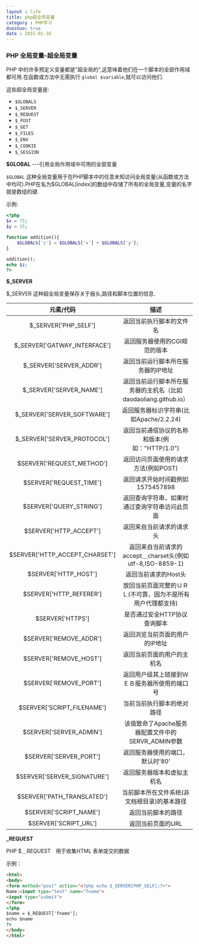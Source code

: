 ```yaml
---
layout : life
title: php超全局变量
category : PHP学习
duoshuo: true
date : 2015-01-16
---
```


<!-- more -->

### PHP 全局变量-超全局变量

PHP 中的许多预定义变量都是"超全局的",这意味着他们在一个脚本的全部作用域都可用.在函数或方法中无需执行 ```global $variable```,就可以访问他们.

这些超全局变量是:

* ```$GLOBALS```
* ```$_SERVER```
* ```$_REQUEST```
* ```$_POST```
* ```$_GET```
* ```$_FILES```
* ```$_ENV```
* ```$_COOKIE```
* ```$_SESSION```

**$GLOBAL** ---引用全局作用域中可用的全部变量

```$GLOBAL``` 这种全局变量用于在PHP脚本中的任意未知访问全局变量(从函数或方法中均可).PHP在名为$GLOBAL[index]的数组中存储了所有的全局变量,变量的名字就是数组的键.

示例:

```php
<?php
$x = 75;
$y = 25;

function addition(){
	$GLOBALS['z'] = $GLOBALS['x'] + $GLOBALS['y'];
}

addition();
echo $z;
?>
```

**$_SERVER**

$_SERVER 这种超全局变量保存关于报头,路径和脚本位置的信息.

|元素/代码|描述|
|:------:|:------:|
|$_SERVER['PHP_SELF']|返回当前执行脚本的文件名|
|$_SERVER['GATWAY_INTERFACE']|返回服务器使用的CGI规范的版本|
|$_SERVER['SERVER_ADDR']|返回当前运行脚本所在服务器的IP地址|
|$_SERVER['SERVER_NAME']|返回当前运行脚本所在服务器的主机名（比如　daodaoliang.github.io）|
|$_SERVER['SERVER_SOFTWARE']|返回服务器标识字符串(比如Apache/2.2.24)|
|$_SERVER['SERVER_PROTOCOL']|返回当前通信协议的名称和版本(例如："HTTP/1.0")|
|$SERVER['REQUEST_METHOD']|返回访问页面使用的请求方法(例如POST)|
|$SERVER['REQUEST_TIME']|返回请求开始时间戳例如1575457898|
|$SERVER['QUERY_STRING']|返回查询字符串，如果时通过查询字符串访问此页面|
|$SERVER['HTTP_ACCEPT']|返回来自当前请求的请求头|
|$SERVER['HTTP_ACCEPT_CHARSET']|返回来自当前请求的accept＿charset头(例如 utf-8,ISO-8859-1)|
|$SERVER['HTTP_HOST']|返回当前请求的Host头|
|$SERVER['HTTP_REFERER']|放回当前页面完整的ＵＲＬ(不可靠，因为不是所有用户代理都支持)|
|$SERVER['HTTPS']|是否通过安全HTTP协议查询脚本|
|$SERVER['REMOVE_ADDR']|返回浏览当前页面的用户的IP地址|
|$SERVER['REMOVE_HOST']|返回当前页面的用户的主机名|
|$SERVER['REMOVE_PORT']|返回用户级其上链接到ＷＥＢ服务器所使用的端口号|
|$SERVER['SCRIPT_FILENAME']|当前当前执行脚本的绝对路径|
|$SERVER['SERVER_ADMIN']|该值致命了Apache服务器配置文件中的SERVR_ADMIN参数|
|$SERVER['SERVER_PORT']|返回服务器使用的端口，默认时'80'|
|$SERVER['SERVER_SIGNATURE']|返回服务器版本和虚拟主机名|
|$SERVER['PATH_TRANSLATED']|当前脚本所在文件系统(非文档根目录)的基本路径|
|$SERVER['SCRIPT_NAME']|返回当前脚本的路径|
|$SERVER['SCRIPT_URL']|返回当前页面的URL|


**_REQUEST**

PHP $＿REQUEST　用于收集HTML 表单提交的数据

示例：

```html
<html>
<body>
<form method="post" action="<?php echo $_SERVER[PHP_SELF];?>">
Name:<input type="text" name="fname">
<input type="submit">
</form>
<?php
$name = $_REQUEST['fname'];
echo $name
?>
</body>
</html>
```



